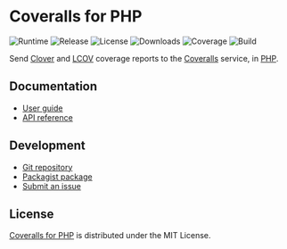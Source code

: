 # Coveralls for PHP
![Runtime](https://img.shields.io/badge/php-%3E%3D7.2-brightgreen.svg) ![Release](https://img.shields.io/packagist/v/cedx/coveralls.svg) ![License](https://img.shields.io/packagist/l/cedx/coveralls.svg) ![Downloads](https://img.shields.io/packagist/dt/cedx/coveralls.svg) ![Coverage](https://coveralls.io/repos/github/cedx/coveralls.php/badge.svg) ![Build](https://travis-ci.com/cedx/coveralls.php.svg)

Send [Clover](https://www.atlassian.com/software/clover) and [LCOV](http://ltp.sourceforge.net/coverage/lcov.php) coverage reports to the [Coveralls](https://coveralls.io) service, in [PHP](https://secure.php.net).

## Documentation
- [User guide](https://dev.belin.io/coveralls.php)
- [API reference](https://dev.belin.io/coveralls.php/api)

## Development
- [Git repository](https://git.belin.io/cedx/coveralls.php)
- [Packagist package](https://packagist.org/packages/cedx/coveralls)
- [Submit an issue](https://github.com/cedx/coveralls.php/issues)

## License
[Coveralls for PHP](https://dev.belin.io/coveralls.php) is distributed under the MIT License.
